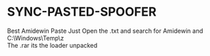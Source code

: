 # SYNC-PASTED-SPOOFER
Best Amidewin Paste Just Open the .txt and search for Amidewin and C:\Windows\Temp\z\
The .rar its the loader unpacked
